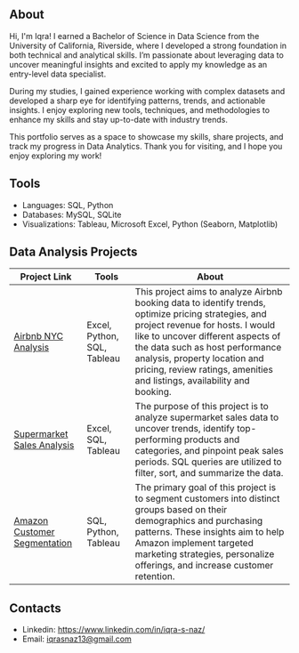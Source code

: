 ## About 

Hi, I'm Iqra! I earned a Bachelor of Science in Data Science from the University of California, Riverside, where I developed a strong foundation in both technical and analytical skills. I’m passionate about leveraging data to uncover meaningful insights and excited to apply my knowledge as an entry-level data specialist.

During my studies, I gained experience working with complex datasets and developed a sharp eye for identifying patterns, trends, and actionable insights. I enjoy exploring new tools, techniques, and methodologies to enhance my skills and stay up-to-date with industry trends.

This portfolio serves as a space to showcase my skills, share projects, and track my progress in Data Analytics. Thank you for visiting, and I hope you enjoy exploring my work!

## Tools

* Languages: SQL, Python
* Databases: MySQL, SQLite
* Visualizations: Tableau, Microsoft Excel, Python (Seaborn, Matplotlib)

## Data Analysis Projects

| Project Link | Tools | About |
| --- | --- | --- |
| [Airbnb NYC Analysis](https://github.com/iqrasnaz/Airbnb-NYC) | Excel, Python, SQL, Tableau | This project aims to analyze Airbnb booking data to identify trends, optimize pricing strategies, and project revenue for hosts. I would like to uncover different aspects of the data such as host performance analysis, property location and pricing, review ratings, amenities and listings, availability and booking. |
| [Supermarket Sales Analysis](https://github.com/iqrasnaz/Supermarket-Sales) | Excel, SQL, Tableau | The purpose of this project is to analyze supermarket sales data to uncover trends, identify top-performing products and categories, and pinpoint peak sales periods. SQL queries are utilized to filter, sort, and summarize the data. |
| [Amazon Customer Segmentation](https://github.com/iqrasnaz/Amazon-Customer-Segmentation) | SQL, Python, Tableau | The primary goal of this project is to segment customers into distinct groups based on their demographics and purchasing patterns. These insights aim to help Amazon implement targeted marketing strategies, personalize offerings, and increase customer retention. |

## Contacts

* Linkedin: https://www.linkedin.com/in/iqra-s-naz/
* Email: iqrasnaz13@gmail.com
